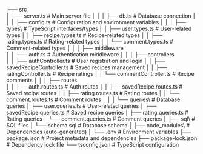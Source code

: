 ├── src\
│ ├── server.ts # Main server file
│ │
│ ├── db.ts # Database connection
│ │
│ ├── config.ts # Configuration and environment variables
│ │
│ ├── types\ # TypeScript interfaces/types
│ │ ├── user.types.ts # User-related types
│ │ ├── recipe.types.ts # Recipe-related types
│ │ ├── rating.types.ts # Rating-related types
│ │ └── comment.types.ts # Comment-related types
│ │
│ ├── middleware\
│ │ └── auth.ts # Authentication middleware
│ │
│ ├── controllers\
│ │ ├── authController.ts # User registration and login
│ │ ├── savedRecipeController.ts # Saved recipes management
│ │ ├── ratingController.ts # Recipe ratings
│ │ └── commentController.ts # Recipe comments
│ │
│ ├── routes\
│ │ ├── auth.routes.ts # Auth routes
│ │ ├── savedRecipe.routes.ts # Saved recipe routes
│ │ ├── rating.routes.ts # Rating routes
│ │ └── comment.routes.ts # Comment routes
│ │
│ └── queries\ # Database queries
│ ├── user.queries.ts # User-related queries
│ ├── savedRecipe.queries.ts # Saved recipe queries
│ ├── rating.queries.ts # Rating queries
│ └── comment.queries.ts # Comment queries
│
├── sql\ # SQL files
│ └── schema.sql # Database schema
│
├── node_modules\ # Dependencies (auto-generated)
│
├── .env # Environment variables
├── package.json # Project metadata and dependencies
├── package-lock.json # Dependency lock file
└── tsconfig.json # TypeScript configuration
